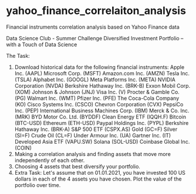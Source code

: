 # yahoo_finance_correlaiton_analysis
Financial instruments correlation analysis based on Yahoo Finance data

Data Science Club - Summer Challenge
Diversified Investment Portfolio – with a Touch of Data Science

The Task:
1. Download historical data for the following financial instruments:
   Apple Inc. (AAPL)
   Microsoft Corp. (MSFT)
   Amazon.com Inc. (AMZN)
   Tesla Inc. (TSLA)
   Alphabet Inc. (GOOGL)
   Meta Platforms Inc. (META)
   NVIDIA Corporation (NVDA)
   Berkshire Hathaway Inc. (BRK-B)
   Exxon Mobil Corp. (XOM)
   Johnson & Johnson (JNJ)
   Visa Inc. (V)
   Procter & Gamble Co. (PG)
   Walmart Inc. (WMT)
   Pfizer Inc. (PFE)
   The Coca-Cola Company (KO)
   Cisco Systems Inc. (CSCO)
   Chevron Corporation (CVX)
   PepsiCo Inc. (PEP)
   International Business Machines Corp. (IBM)
   Merck & Co. Inc. (MRK)
   BYD Motor Co. Ltd. (BYDDF)
   Clean Energy ETF (IQQH.F)
   Bitcoin (BTC-USD)
   Ethereum (ETH-USD)
   Paypal Holdings Inc. (PYPL)
   Berkshire Hathaway Inc. (BRK-A)
   S&P 500 ETF (CSPX.AS)
   Gold (GC=F)
   Silver (SI=F)
   Crude Oil (CL=F)
   Under Armour Inc. (UA)
   Gartner Inc. (IT)
   Developed Asia ETF (VAPU.SW)
   Solana (SOL-USD)
   Coinbase Global Inc. (COIN)
2. Making a correlation analysis and finding assets that move more independently of each other.
3. Choosing 4 assets that best diversify your portfolio.
4. Extra Task: Let's assume that on 01.01.2021, you have invested 100 US dollars in each of the 4 assets you have chosen. Plot the value of the portfolio over time.
